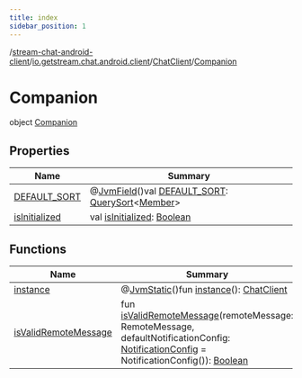 ```yaml
---
title: index
sidebar_position: 1
---
```

/[stream-chat-android-client](../../../index.md)/[io.getstream.chat.android.client](../../index.md)/[ChatClient](../index.md)/[Companion](index.md)  
  
  
  
# Companion  
object [Companion](index.md)  
  
## Properties  
  
|  Name |  Summary | 
|---|---|
| <a name="io.getstream.chat.android.client/ChatClient.Companion/DEFAULT_SORT/#/PointingToDeclaration/"></a>[DEFAULT_SORT](DEFAULT_SORT.md)| <a name="io.getstream.chat.android.client/ChatClient.Companion/DEFAULT_SORT/#/PointingToDeclaration/"></a>@[JvmField](https://kotlinlang.org/api/latest/jvm/stdlib/kotlin.jvm/-jvm-field/index.html)()val [DEFAULT_SORT](DEFAULT_SORT.md): [QuerySort](../../../io.getstream.chat.android.client.api.models/QuerySort/index.md)&lt;[Member](../../../io.getstream.chat.android.client.models/Member/index.md)&gt;|
| <a name="io.getstream.chat.android.client/ChatClient.Companion/isInitialized/#/PointingToDeclaration/"></a>[isInitialized](isInitialized.md)| <a name="io.getstream.chat.android.client/ChatClient.Companion/isInitialized/#/PointingToDeclaration/"></a>val [isInitialized](isInitialized.md): [Boolean](https://kotlinlang.org/api/latest/jvm/stdlib/kotlin/-boolean/index.html)|
  
  
## Functions  
  
|  Name |  Summary | 
|---|---|
| <a name="io.getstream.chat.android.client/ChatClient.Companion/instance/#/PointingToDeclaration/"></a>[instance](instance.md)| <a name="io.getstream.chat.android.client/ChatClient.Companion/instance/#/PointingToDeclaration/"></a>@[JvmStatic](https://kotlinlang.org/api/latest/jvm/stdlib/kotlin.jvm/-jvm-static/index.html)()fun [instance](instance.md)(): [ChatClient](../index.md)|
| <a name="io.getstream.chat.android.client/ChatClient.Companion/isValidRemoteMessage/#com.google.firebase.messaging.RemoteMessage#io.getstream.chat.android.client.notifications.handler.NotificationConfig/PointingToDeclaration/"></a>[isValidRemoteMessage](isValidRemoteMessage.md)| <a name="io.getstream.chat.android.client/ChatClient.Companion/isValidRemoteMessage/#com.google.firebase.messaging.RemoteMessage#io.getstream.chat.android.client.notifications.handler.NotificationConfig/PointingToDeclaration/"></a>fun [isValidRemoteMessage](isValidRemoteMessage.md)(remoteMessage: RemoteMessage, defaultNotificationConfig: [NotificationConfig](../../../io.getstream.chat.android.client.notifications.handler/NotificationConfig/index.md) = NotificationConfig()): [Boolean](https://kotlinlang.org/api/latest/jvm/stdlib/kotlin/-boolean/index.html)|

